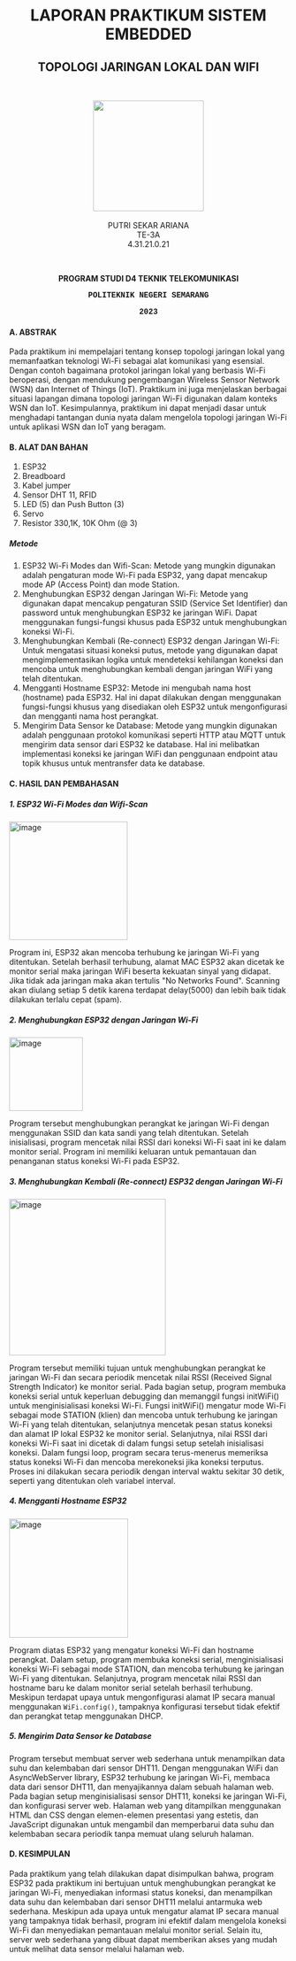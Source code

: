 <h1 align="center">LAPORAN PRAKTIKUM SISTEM EMBEDDED</h1>
<h2 align="center"> TOPOLOGI JARINGAN LOKAL DAN WIFI</h2>
<br>
<p align="center">
  <img src="https://en.polines.ac.id/images/logo_bw.jpg" width="200" height="200">
<br>
<br>PUTRI SEKAR ARIANA
<br>TE-3A
<br>4.31.21.0.21</p>
<br>
<b><p align="center">PROGRAM STUDI D4 TEKNIK TELEKOMUNIKASI</p>
<p style="font-family:courier;" align="center">POLITEKNIK NEGERI SEMARANG</p>
<p style="font-family:courier;" align="center">2023</p></b> 

#### A.	ABSTRAK
Pada praktikum ini mempelajari tentang konsep topologi jaringan lokal yang memanfaatkan teknologi Wi-Fi sebagai alat komunikasi yang esensial. Dengan contoh bagaimana protokol jaringan lokal yang berbasis Wi-Fi beroperasi, dengan mendukung pengembangan Wireless Sensor Network (WSN) dan Internet of Things (IoT). Praktikum ini juga menjelaskan berbagai situasi lapangan dimana topologi jaringan Wi-Fi digunakan dalam konteks WSN dan IoT. Kesimpulannya, praktikum ini dapat menjadi dasar untuk menghadapi tantangan dunia nyata dalam mengelola topologi jaringan Wi-Fi untuk aplikasi WSN dan IoT yang beragam.

#### B.	ALAT DAN BAHAN
1) ESP32
2) Breadboard
3) Kabel jumper
4) Sensor DHT 11, RFID
5) LED (5) dan Push Button (3)
6) Servo
7) Resistor 330,1K, 10K Ohm (@ 3)

##### Metode
1. ESP32 Wi-Fi Modes dan Wifi-Scan:
Metode yang mungkin digunakan adalah pengaturan mode Wi-Fi pada ESP32, yang dapat mencakup mode AP (Access Point) dan mode Station. 
2. Menghubungkan ESP32 dengan Jaringan Wi-Fi:
Metode yang digunakan dapat mencakup pengaturan SSID (Service Set Identifier) dan password untuk menghubungkan ESP32 ke jaringan WiFi. Dapat menggunakan fungsi-fungsi khusus pada ESP32 untuk menghubungkan koneksi Wi-Fi.
3. Menghubungkan Kembali (Re-connect) ESP32 dengan Jaringan Wi-Fi:
Untuk mengatasi situasi koneksi putus, metode yang digunakan dapat mengimplementasikan logika untuk mendeteksi kehilangan koneksi dan mencoba untuk menghubungkan kembali dengan jaringan WiFi yang telah ditentukan.
4. Mengganti Hostname ESP32:
Metode ini mengubah nama host (hostname) pada ESP32. Hal ini dapat dilakukan dengan menggunakan fungsi-fungsi khusus yang disediakan oleh ESP32 untuk mengonfigurasi dan mengganti nama host perangkat.
5. Mengirim Data Sensor ke Database:
Metode yang mungkin digunakan adalah penggunaan protokol komunikasi seperti HTTP atau MQTT untuk mengirim data sensor dari ESP32 ke database. Hal ini melibatkan implementasi koneksi ke jaringan WiFi dan penggunaan endpoint atau topik khusus untuk mentransfer data ke database.

#### C.	HASIL DAN PEMBAHASAN 
##### 1. ESP32 Wi-Fi Modes dan Wifi-Scan
   <img width="214" alt="image" src="https://github.com/sekarnaa/sistem-embedded-new/assets/150989006/d8bc2769-8dea-477c-9c24-f75fdbe048ee">

Program ini, ESP32 akan mencoba terhubung ke jaringan Wi-Fi yang ditentukan. Setelah berhasil terhubung, alamat MAC ESP32 akan dicetak ke monitor serial maka jaringan WiFi beserta kekuatan sinyal yang didapat. Jika tidak ada jaringan maka akan tertulis "No Networks Found". Scanning akan diulang setiap 5 detik karena terdapat delay(5000) dan lebih baik tidak dilakukan terlalu cepat (spam).

##### 2. Menghubungkan ESP32 dengan Jaringan Wi-Fi
<img width="133" alt="image" src="https://github.com/sekarnaa/sistem-embedded-new/assets/150989006/245cd0ab-e1aa-46b0-928b-e8f8bcf03265">

Program tersebut menghubungkan perangkat ke jaringan Wi-Fi dengan menggunakan SSID dan kata sandi yang telah ditentukan. Setelah inisialisasi, program mencetak nilai RSSI dari koneksi Wi-Fi saat ini ke dalam monitor serial. Program ini memiliki keluaran untuk pemantauan dan penanganan status koneksi Wi-Fi pada ESP32.

##### 3. Menghubungkan Kembali (Re-connect) ESP32 dengan Jaringan Wi-Fi
<img width="283" alt="image" src="https://github.com/sekarnaa/sistem-embedded-new/assets/150989006/cd2a365e-740e-4bfc-a139-e2fe83b76d7f">

Program tersebut memiliki tujuan untuk menghubungkan perangkat ke jaringan Wi-Fi dan secara periodik mencetak nilai RSSI (Received Signal Strength Indicator) ke monitor serial. Pada bagian setup, program membuka koneksi serial untuk keperluan debugging dan memanggil fungsi initWiFi() untuk menginisialisasi koneksi Wi-Fi. Fungsi initWiFi() mengatur mode Wi-Fi sebagai mode STATION (klien) dan mencoba untuk terhubung ke jaringan Wi-Fi yang telah ditentukan, selanjutnya mencetak pesan status koneksi dan alamat IP lokal ESP32 ke monitor serial. Selanjutnya, nilai RSSI dari koneksi Wi-Fi saat ini dicetak di dalam fungsi setup setelah inisialisasi koneksi. Dalam fungsi loop, program secara terus-menerus memeriksa status koneksi Wi-Fi dan mencoba merekoneksi jika koneksi terputus. Proses ini dilakukan secara periodik dengan interval waktu sekitar 30 detik, seperti yang ditentukan oleh variabel interval. 

##### 4. Mengganti Hostname ESP32
<img width="215" alt="image" src="https://github.com/sekarnaa/sistem-embedded-new/assets/150989006/9d2d530e-c145-4212-969a-14d9bc247675">

Program diatas ESP32 yang mengatur koneksi Wi-Fi dan hostname perangkat. Dalam setup, program membuka koneksi serial, menginisialisasi koneksi Wi-Fi sebagai mode STATION, dan mencoba terhubung ke jaringan Wi-Fi yang ditentukan. Selanjutnya, program mencetak nilai RSSI dan hostname baru ke dalam monitor serial setelah berhasil terhubung. Meskipun terdapat upaya untuk mengonfigurasi alamat IP secara manual menggunakan `WiFi.config()`, tampaknya konfigurasi tersebut tidak efektif dan perangkat tetap menggunakan DHCP. 

##### 5. Mengirim Data Sensor ke Database

Program tersebut membuat server web sederhana untuk menampilkan data suhu dan kelembaban dari sensor DHT11. Dengan menggunakan WiFi dan AsyncWebServer library, ESP32 terhubung ke jaringan Wi-Fi, membaca data dari sensor DHT11, dan menyajikannya dalam sebuah halaman web. Pada bagian setup menginisialisasi sensor DHT11, koneksi ke jaringan Wi-Fi, dan konfigurasi server web. Halaman web yang ditampilkan menggunakan HTML dan CSS dengan elemen-elemen presentasi yang estetis, dan JavaScript digunakan untuk mengambil dan memperbarui data suhu dan kelembaban secara periodik tanpa memuat ulang seluruh halaman.

#### D.	KESIMPULAN
Pada praktikum yang telah dilakukan dapat disimpulkan bahwa, program ESP32 pada praktikum ini bertujuan untuk menghubungkan perangkat ke jaringan Wi-Fi, menyediakan informasi status koneksi, dan menampilkan data suhu dan kelembaban dari sensor DHT11 melalui antarmuka web sederhana. Meskipun ada upaya untuk mengatur alamat IP secara manual yang tampaknya tidak berhasil, program ini efektif dalam mengelola koneksi Wi-Fi dan menyediakan pemantauan melalui monitor serial. Selain itu, server web sederhana yang dibuat dapat memberikan akses yang mudah untuk melihat data sensor melalui halaman web.
